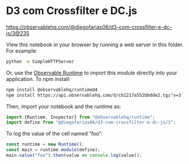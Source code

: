 # D3 com Crossfilter e DC.js

https://observablehq.com/@diegofarias06/d3-com-crossfilter-e-dc-js/3@235

View this notebook in your browser by running a web server in this folder. For
example:

~~~sh
python -m SimpleHTTPServer
~~~

Or, use the [Observable Runtime](https://github.com/observablehq/runtime) to
import this module directly into your application. To npm install:

~~~sh
npm install @observablehq/runtime@4
npm install https://api.observablehq.com/d/cb1217a552bbdde2.tgz?v=3
~~~

Then, import your notebook and the runtime as:

~~~js
import {Runtime, Inspector} from "@observablehq/runtime";
import define from "@diegofarias06/d3-com-crossfilter-e-dc-js/3";
~~~

To log the value of the cell named “foo”:

~~~js
const runtime = new Runtime();
const main = runtime.module(define);
main.value("foo").then(value => console.log(value));
~~~
